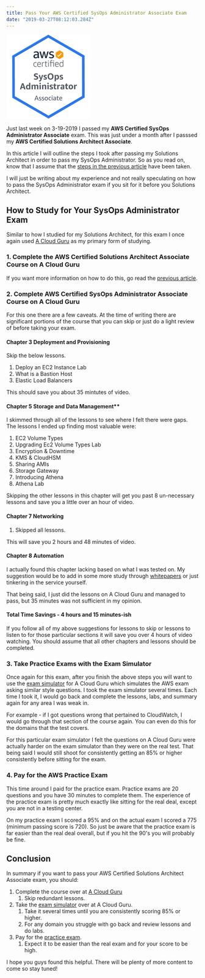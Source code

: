 ```yaml
---
title: Pass Your AWS Certified SysOps Administrator Associate Exam
date: "2019-03-27T08:12:03.284Z"
---
```

![AWS Certified Solutions Architect Associate Logo](sysopsadminbadge.png)

Just last week on 3-19-2019 I passed my **AWS Certified SysOps Administrator Associate** exam. This was just under a month after I passsed my **AWS Certified Solutions Architect Associate**. 

In this article I will outline the steps I took after passing my Solutions Architect in order to pass my SysOps Administrator. So as you read on, know that I assume that the [steps in the previous article](https://blogonaws.com/Pass-AWS-Certified-Solutions-Architect-Associate/) have been taken.

I will just be writing about my experience and not really speculating on how to pass the SysOps Administrator exam if you sit for it before you Solutions Architect. 

## How to Study for Your SysOps Administrator Exam

Similar to how I studied for my Solutions Architect, for this exam I once again used [A Cloud Guru](https://acloud.guru/) as my primary form of studying. 

### 1. Complete the AWS Certified Solutions Architect Associate Course on A Cloud Guru

If you want more information on how to do this, go read the [previous article](https://blogonaws.com/Pass-AWS-Certified-Solutions-Architect-Associate/). 

### 2. Complete AWS Certified SysOps Administrator Associate Course on A Cloud Guru

For this one there are a few caveats. At the time of writing there are significant portions of the course that you can skip or just do a light review of before taking your exam. 

#### Chapter 3 Deployment and Provisioning

Skip the below lessons.

1. Deploy an EC2 Instance Lab
2. What is a Bastion Host
3. Elastic Load Balancers

This should save you about 35 mintutes of video.

#### Chapter 5 Storage and Data Management** 

I skimmed through all of the lessons to see where I felt there were gaps. The lessons I ended up finding most valuable were:

1. EC2 Volume Types
2. Upgrading Ec2 Volume Types Lab
3. Encryption & Downtime
4. KMS & CloudHSM
5. Sharing AMIs
6. Storage Gateway
7. Introducing Athena
8. Athena Lab

Skipping the other lessons in this chapter will get you past 8 un-necessary lessons and save you a little over an hour of video. 

#### Chapter 7 Networking

1. Skipped all lessons.

This will save you 2 hours and 48 minutes of video. 

#### Chapter 8 Automation

I actually found this chapter lacking based on what I was tested on. My suggestion would be to add in some more study through [whitepapers](https://docs.aws.amazon.com/cloudformation/index.html#lang/en_us) or just tinkering in the service yourself. 

That being said, I just did the lessons on A Cloud Guru and managed to pass, but 35 minutes was not sufficient in my opinion. 

#### Total Time Savings - 4 hours and 15 minutes-ish

If you follow all of my above suggestions for lessons to skip or lessons to listen to for those particular sections it will save you over 4 hours of video watching. You should assume that all other chapters and lessons should be completed.

### 3. Take Practice Exams with the Exam Simulator

Once again for this exam, after you finish the above steps you will want to use the [exam simulator](https://help.acloud.guru/hc/en-us/articles/115004506854-The-A-Cloud-Guru-Exam-Simulator-) for A Cloud Guru which simulates the AWS exam asking similar style questions. I took the exam simulator several times. Each time I took it, I would go back and complete the lessons, labs, and summary again for any area I was weak in. 

For example - if I got questions wrong that pertained to CloudWatch, I would go through that section of the course again. You can even do this for the domains that the test covers.

For this particular exam simulator I felt the questions on A Cloud Guru were actually harder on the exam simulator than they were on the real test. That being said I would still shoot for consistently getting an 85% or higher consistently before sitting for the exam.

### 4. Pay for the AWS Practice Exam

This time around I paid for the practice exam. Practice exams are 20 questions and you have 30 minutes to complete them. The experience of the practice exam is pretty much exactly like sitting for the real deal, except you are not in a testing center. 

On my practice exam I scored a 95% and on the actual exam I scored a 775 (minimum passing score is 720). So just be aware that the practice exam is far easier than the real deal overall, but if you hit the 90's you will probably be fine.

## Conclusion

In summary if you want to pass your AWS Certified Solutions Architect Associate exam, you should:

1. Complete the course over at [A Cloud Guru](https://acloud.guru/)
   1. Skip redundant lessons.
2. Take the [exam simulator](https://help.acloud.guru/hc/en-us/articles/115004506854-The-A-Cloud-Guru-Exam-Simulator-) over at A Cloud Guru.
   1. Take it several times until you are consistently scoring 85% or higher.
   2. For any domain you struggle with go back and review lessons and do labs.
3. Pay for the [practice exam](https://www.aws.training/certification?src=cert-prep).
   1. Expect it to be easier than the real exam and for your score to be high.

I hope you guys found this helpful. There will be plenty of more content to come so stay tuned!